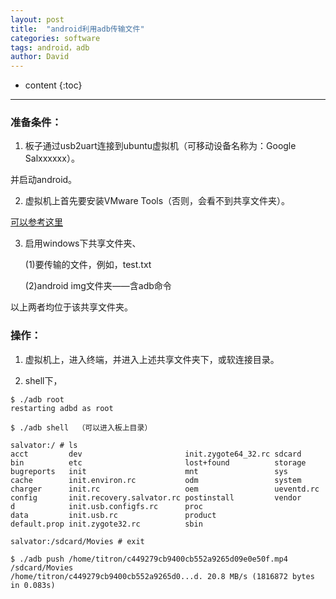 ```yaml
---
layout: post
title:  "android利用adb传输文件"
categories: software
tags: android，adb
author: David
---
```


* content
{:toc}

---

### 准备条件：

1. 板子通过usb2uart连接到ubuntu虚拟机（可移动设备名称为：Google Salxxxxxx）。

并启动android。

2. 虚拟机上首先要安装VMware Tools（否则，会看不到共享文件夹）。

[可以参考这里](https://titron.github.io/2021/03/15/vmware_intall_tools_and_softlink/)

3. 启用windows下共享文件夹、
   
   (1)要传输的文件，例如，test.txt

   (2)android img文件夹——含adb命令
   
以上两者均位于该共享文件夹。

### 操作：

1. 虚拟机上，进入终端，并进入上述共享文件夹下，或软连接目录。

2. shell下，
   
```
$ ./adb root
restarting adbd as root

$ ./adb shell  （可以进入板上目录）

salvator:/ # ls
acct         dev                       init.zygote64_32.rc sdcard     
bin          etc                       lost+found          storage    
bugreports   init                      mnt                 sys        
cache        init.environ.rc           odm                 system     
charger      init.rc                   oem                 ueventd.rc 
config       init.recovery.salvator.rc postinstall         vendor     
d            init.usb.configfs.rc      proc                
data         init.usb.rc               product             
default.prop init.zygote32.rc          sbin     

salvator:/sdcard/Movies # exit

$ ./adb push /home/titron/c449279cb9400cb552a9265d09e0e50f.mp4 /sdcard/Movies
/home/titron/c449279cb9400cb552a9265d0...d. 20.8 MB/s (1816872 bytes in 0.083s)

```
